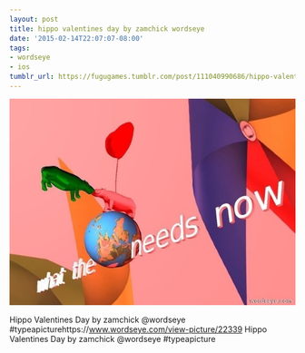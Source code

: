 ```yaml
---
layout: post
title: hippo valentines day by zamchick wordseye
date: '2015-02-14T22:07:07-08:00'
tags:
- wordseye
- ios
tumblr_url: https://fugugames.tumblr.com/post/111040990686/hippo-valentines-day-by-zamchick-wordseye
---
```

 ![](/tumblr_files/tumblr_njslzvdFxv1tgne1po1_640.jpg)  

Hippo Valentines Day by zamchick @wordseye #typeapicturehttps://www.wordseye.com/view-picture/22339 Hippo Valentines Day by zamchick @wordseye #typeapicture

